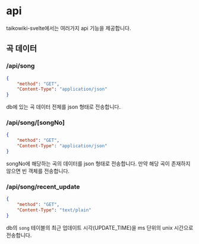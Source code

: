 # api

taikowiki-svelte에서는 여러가지 api 기능을 제공합니다.

## 곡 데이터

### /api/song

```json
{
    "method": "GET",
    "Content-Type": "application/json"
}
```

db에 있는 곡 데이터 전체를 json 형태로 전송합니다.

### /api/song/[songNo]

```json
{
    "method": "GET",
    "Content-Type": "application/json"
}
```

songNo에 해당하는 곡의 데이터를 json 형태로 전송합니다. 만약 해당 곡이 존재하지 않으면 빈 객체를 전송합니다.

### /api/song/recent_update

```json
{
    "method": "GET",
    "Content-Type": "text/plain"
}
```

db의 `song` 테이블의 최근 업데이트 시각(UPDATE_TIME)을 ms 단위의 unix 시간으로 전송합니다.